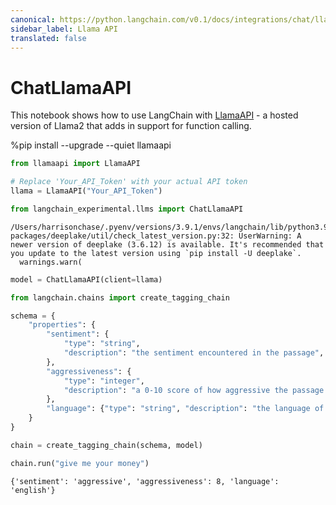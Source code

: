 ```yaml
---
canonical: https://python.langchain.com/v0.1/docs/integrations/chat/llama_api
sidebar_label: Llama API
translated: false
---
```


# ChatLlamaAPI

This notebook shows how to use LangChain with [LlamaAPI](https://llama-api.com/) - a hosted version of Llama2 that adds in support for function calling.

%pip install --upgrade --quiet  llamaapi

```python
from llamaapi import LlamaAPI

# Replace 'Your_API_Token' with your actual API token
llama = LlamaAPI("Your_API_Token")
```

```python
from langchain_experimental.llms import ChatLlamaAPI
```

```output
/Users/harrisonchase/.pyenv/versions/3.9.1/envs/langchain/lib/python3.9/site-packages/deeplake/util/check_latest_version.py:32: UserWarning: A newer version of deeplake (3.6.12) is available. It's recommended that you update to the latest version using `pip install -U deeplake`.
  warnings.warn(
```

```python
model = ChatLlamaAPI(client=llama)
```

```python
from langchain.chains import create_tagging_chain

schema = {
    "properties": {
        "sentiment": {
            "type": "string",
            "description": "the sentiment encountered in the passage",
        },
        "aggressiveness": {
            "type": "integer",
            "description": "a 0-10 score of how aggressive the passage is",
        },
        "language": {"type": "string", "description": "the language of the passage"},
    }
}

chain = create_tagging_chain(schema, model)
```

```python
chain.run("give me your money")
```

```output
{'sentiment': 'aggressive', 'aggressiveness': 8, 'language': 'english'}
```